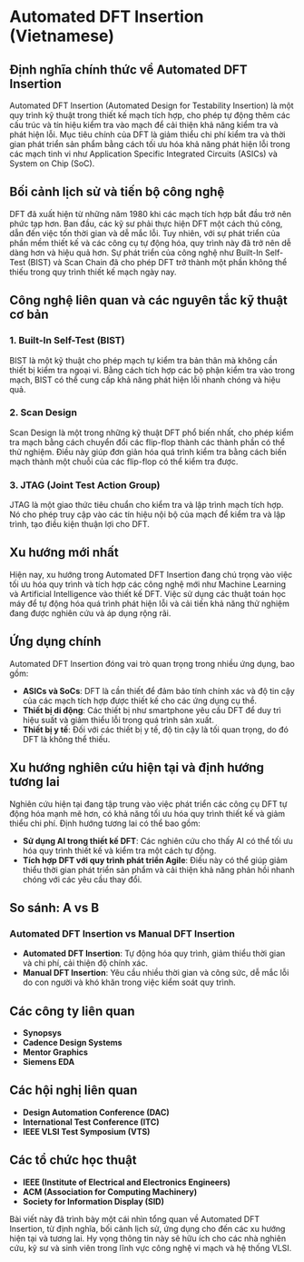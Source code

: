 # Automated DFT Insertion (Vietnamese)

## Định nghĩa chính thức về Automated DFT Insertion

Automated DFT Insertion (Automated Design for Testability Insertion) là một quy trình kỹ thuật trong thiết kế mạch tích hợp, cho phép tự động thêm các cấu trúc và tín hiệu kiểm tra vào mạch để cải thiện khả năng kiểm tra và phát hiện lỗi. Mục tiêu chính của DFT là giảm thiểu chi phí kiểm tra và thời gian phát triển sản phẩm bằng cách tối ưu hóa khả năng phát hiện lỗi trong các mạch tinh vi như Application Specific Integrated Circuits (ASICs) và System on Chip (SoC).

## Bối cảnh lịch sử và tiến bộ công nghệ

DFT đã xuất hiện từ những năm 1980 khi các mạch tích hợp bắt đầu trở nên phức tạp hơn. Ban đầu, các kỹ sư phải thực hiện DFT một cách thủ công, dẫn đến việc tốn thời gian và dễ mắc lỗi. Tuy nhiên, với sự phát triển của phần mềm thiết kế và các công cụ tự động hóa, quy trình này đã trở nên dễ dàng hơn và hiệu quả hơn. Sự phát triển của công nghệ như Built-In Self-Test (BIST) và Scan Chain đã cho phép DFT trở thành một phần không thể thiếu trong quy trình thiết kế mạch ngày nay.

## Công nghệ liên quan và các nguyên tắc kỹ thuật cơ bản

### 1. Built-In Self-Test (BIST)

BIST là một kỹ thuật cho phép mạch tự kiểm tra bản thân mà không cần thiết bị kiểm tra ngoại vi. Bằng cách tích hợp các bộ phận kiểm tra vào trong mạch, BIST có thể cung cấp khả năng phát hiện lỗi nhanh chóng và hiệu quả.

### 2. Scan Design

Scan Design là một trong những kỹ thuật DFT phổ biến nhất, cho phép kiểm tra mạch bằng cách chuyển đổi các flip-flop thành các thành phần có thể thử nghiệm. Điều này giúp đơn giản hóa quá trình kiểm tra bằng cách biến mạch thành một chuỗi của các flip-flop có thể kiểm tra được.

### 3. JTAG (Joint Test Action Group)

JTAG là một giao thức tiêu chuẩn cho kiểm tra và lập trình mạch tích hợp. Nó cho phép truy cập vào các tín hiệu nội bộ của mạch để kiểm tra và lập trình, tạo điều kiện thuận lợi cho DFT.

## Xu hướng mới nhất

Hiện nay, xu hướng trong Automated DFT Insertion đang chú trọng vào việc tối ưu hóa quy trình và tích hợp các công nghệ mới như Machine Learning và Artificial Intelligence vào thiết kế DFT. Việc sử dụng các thuật toán học máy để tự động hóa quá trình phát hiện lỗi và cải tiến khả năng thử nghiệm đang được nghiên cứu và áp dụng rộng rãi.

## Ứng dụng chính

Automated DFT Insertion đóng vai trò quan trọng trong nhiều ứng dụng, bao gồm:

- **ASICs và SoCs**: DFT là cần thiết để đảm bảo tính chính xác và độ tin cậy của các mạch tích hợp được thiết kế cho các ứng dụng cụ thể.
- **Thiết bị di động**: Các thiết bị như smartphone yêu cầu DFT để duy trì hiệu suất và giảm thiểu lỗi trong quá trình sản xuất.
- **Thiết bị y tế**: Đối với các thiết bị y tế, độ tin cậy là tối quan trọng, do đó DFT là không thể thiếu.

## Xu hướng nghiên cứu hiện tại và định hướng tương lai

Nghiên cứu hiện tại đang tập trung vào việc phát triển các công cụ DFT tự động hóa mạnh mẽ hơn, có khả năng tối ưu hóa quy trình thiết kế và giảm thiểu chi phí. Định hướng tương lai có thể bao gồm:

- **Sử dụng AI trong thiết kế DFT**: Các nghiên cứu cho thấy AI có thể tối ưu hóa quy trình thiết kế và kiểm tra một cách tự động.
- **Tích hợp DFT với quy trình phát triển Agile**: Điều này có thể giúp giảm thiểu thời gian phát triển sản phẩm và cải thiện khả năng phản hồi nhanh chóng với các yêu cầu thay đổi.

## So sánh: A vs B

### Automated DFT Insertion vs Manual DFT Insertion

- **Automated DFT Insertion**: Tự động hóa quy trình, giảm thiểu thời gian và chi phí, cải thiện độ chính xác.
- **Manual DFT Insertion**: Yêu cầu nhiều thời gian và công sức, dễ mắc lỗi do con người và khó khăn trong việc kiểm soát quy trình.

## Các công ty liên quan

- **Synopsys**
- **Cadence Design Systems**
- **Mentor Graphics**
- **Siemens EDA**
  
## Các hội nghị liên quan

- **Design Automation Conference (DAC)**
- **International Test Conference (ITC)**
- **IEEE VLSI Test Symposium (VTS)**

## Các tổ chức học thuật

- **IEEE (Institute of Electrical and Electronics Engineers)**
- **ACM (Association for Computing Machinery)**
- **Society for Information Display (SID)**

Bài viết này đã trình bày một cái nhìn tổng quan về Automated DFT Insertion, từ định nghĩa, bối cảnh lịch sử, ứng dụng cho đến các xu hướng hiện tại và tương lai. Hy vọng thông tin này sẽ hữu ích cho các nhà nghiên cứu, kỹ sư và sinh viên trong lĩnh vực công nghệ vi mạch và hệ thống VLSI.